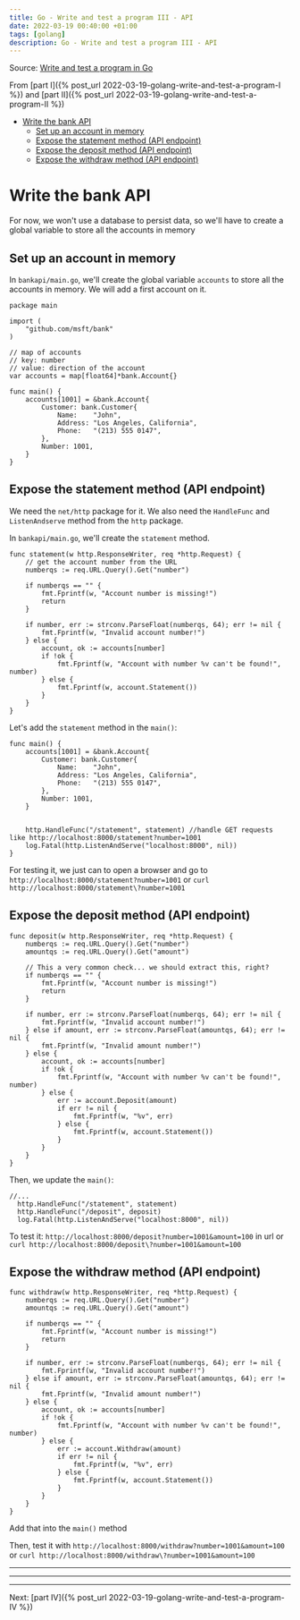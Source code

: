 ```yaml
---
title: Go - Write and test a program III - API
date: 2022-03-19 00:40:00 +01:00
tags: [golang]
description: Go - Write and test a program III - API
---
```


Source: [Write and test a program in Go](https://docs.microsoft.com/en-us/learn/modules/go-write-test-program/)

From [part I]({% post_url 2022-03-19-golang-write-and-test-a-program-I %}) and [part II]({% post_url 2022-03-19-golang-write-and-test-a-program-II %})

- [Write the bank API](#write-the-bank-api)
  - [Set up an account in memory](#set-up-an-account-in-memory)
  - [Expose the statement method (API endpoint)](#expose-the-statement-method-api-endpoint)
  - [Expose the deposit method (API endpoint)](#expose-the-deposit-method-api-endpoint)
  - [Expose the withdraw method (API endpoint)](#expose-the-withdraw-method-api-endpoint)

# Write the bank API

For now, we won't use a database to persist data, so we'll have to create a global variable to store all the accounts in memory

## Set up an account in memory

In `bankapi/main.go`, we'll create the global variable `accounts` to store all the accounts in memory. We will add a first account on it.

```golang
package main

import (
    "github.com/msft/bank"
)

// map of accounts
// key: number
// value: direction of the account
var accounts = map[float64]*bank.Account{}

func main() {
    accounts[1001] = &bank.Account{
        Customer: bank.Customer{
            Name:    "John",
            Address: "Los Angeles, California",
            Phone:   "(213) 555 0147",
        },
        Number: 1001,
    }
}
```

## Expose the statement method (API endpoint)

We need the `net/http` package for it. We also need the `HandleFunc` and `ListenAndserve` method from the `http` package.

In `bankapi/main.go`, we'll create the `statement` method.

```golang
func statement(w http.ResponseWriter, req *http.Request) {
    // get the account number from the URL
    numberqs := req.URL.Query().Get("number")

    if numberqs == "" {
        fmt.Fprintf(w, "Account number is missing!")
        return
    }

    if number, err := strconv.ParseFloat(numberqs, 64); err != nil {
        fmt.Fprintf(w, "Invalid account number!")
    } else {
        account, ok := accounts[number]
        if !ok {
            fmt.Fprintf(w, "Account with number %v can't be found!", number)
        } else {
            fmt.Fprintf(w, account.Statement())
        }
    }
}
```

Let's add the `statement` method in the `main()`:
```golang
func main() {
    accounts[1001] = &bank.Account{
        Customer: bank.Customer{
            Name:    "John",
            Address: "Los Angeles, California",
            Phone:   "(213) 555 0147",
        },
        Number: 1001,
    }


    http.HandleFunc("/statement", statement) //handle GET requests like http://localhost:8000/statement?number=1001
    log.Fatal(http.ListenAndServe("localhost:8000", nil))
}
```

For testing it, we just can to open a browser and go to `http://localhost:8000/statement?number=1001` or `curl http://localhost:8000/statement\?number=1001`

## Expose the deposit method (API endpoint)

```golang
func deposit(w http.ResponseWriter, req *http.Request) {
    numberqs := req.URL.Query().Get("number")
    amountqs := req.URL.Query().Get("amount")

    // This a very common check... we should extract this, right?
    if numberqs == "" {
        fmt.Fprintf(w, "Account number is missing!")
        return
    }

    if number, err := strconv.ParseFloat(numberqs, 64); err != nil {
        fmt.Fprintf(w, "Invalid account number!")
    } else if amount, err := strconv.ParseFloat(amountqs, 64); err != nil {
        fmt.Fprintf(w, "Invalid amount number!")
    } else {
        account, ok := accounts[number]
        if !ok {
            fmt.Fprintf(w, "Account with number %v can't be found!", number)
        } else {
            err := account.Deposit(amount)
            if err != nil {
                fmt.Fprintf(w, "%v", err)
            } else {
                fmt.Fprintf(w, account.Statement())
            }
        }
    }
}
```

Then, we update the `main()`:
```golang
//...
  http.HandleFunc("/statement", statement)
  http.HandleFunc("/deposit", deposit)
  log.Fatal(http.ListenAndServe("localhost:8000", nil))
```

To test it: `http://localhost:8000/deposit?number=1001&amount=100` in url or `curl http://localhost:8000/deposit\?number=1001&amount=100`

## Expose the withdraw method (API endpoint)

```golang
func withdraw(w http.ResponseWriter, req *http.Request) {
    numberqs := req.URL.Query().Get("number")
    amountqs := req.URL.Query().Get("amount")

    if numberqs == "" {
        fmt.Fprintf(w, "Account number is missing!")
        return
    }

    if number, err := strconv.ParseFloat(numberqs, 64); err != nil {
        fmt.Fprintf(w, "Invalid account number!")
    } else if amount, err := strconv.ParseFloat(amountqs, 64); err != nil {
        fmt.Fprintf(w, "Invalid amount number!")
    } else {
        account, ok := accounts[number]
        if !ok {
            fmt.Fprintf(w, "Account with number %v can't be found!", number)
        } else {
            err := account.Withdraw(amount)
            if err != nil {
                fmt.Fprintf(w, "%v", err)
            } else {
                fmt.Fprintf(w, account.Statement())
            }
        }
    }
}
```

Add that into the `main()` method

Then, test it with `http://localhost:8000/withdraw?number=1001&amount=100` or `curl http://localhost:8000/withdraw\?number=1001&amount=100`

----
----
----
Next: [part IV]({% post_url 2022-03-19-golang-write-and-test-a-program-IV %})